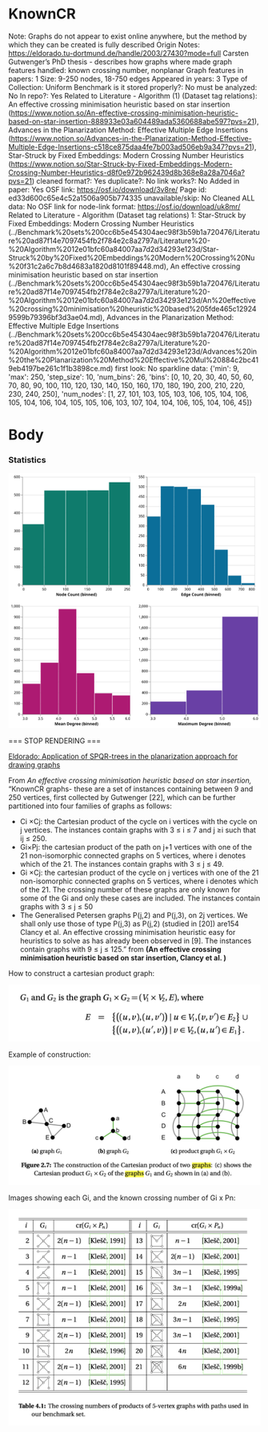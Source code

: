 # KnownCR

Note: Graphs do not appear to exist online anywhere, but the method by which they can be created is fully described
Origin Notes: https://eldorado.tu-dortmund.de/handle/2003/27430?mode=full
Carsten Gutwenger’s PhD thesis - describes how graphs where made 
graph features handled: known crossing number, nonplanar
Graph features in papers: 1
Size: 9-250 nodes, 18-750 edges
Appeared in years: 3
Type of Collection: Uniform Benchmark
is it stored properly?: No
must be analyzed: No
In repo?: Yes
Related to Literature - Algorithm (1) (Dataset tag relations): An effective crossing minimisation heuristic based on star insertion (https://www.notion.so/An-effective-crossing-minimisation-heuristic-based-on-star-insertion-888933e03a604489ada5360688abe597?pvs=21), Advances in the Planarization Method: Effective Multiple Edge Insertions (https://www.notion.so/Advances-in-the-Planarization-Method-Effective-Multiple-Edge-Insertions-c518ce875daa4fe7b003ad506eb9a347?pvs=21), Star-Struck by Fixed Embeddings:
Modern Crossing Number Heuristics (https://www.notion.so/Star-Struck-by-Fixed-Embeddings-Modern-Crossing-Number-Heuristics-d8f0e972b962439d8b368e8a28a7046a?pvs=21)
cleaned format?: Yes
duplicate?: No
link works?: No
Added in paper: Yes
OSF link: https://osf.io/download/3v8re/
Page id: ed33d600c65e4c52a1506a905b774335
unavailable/skip: No
Cleaned ALL data: No
OSF link for node-link format: https://osf.io/download/uk8mr/
Related to Literature - Algorithm (Dataset tag relations) 1: Star-Struck by Fixed Embeddings:
Modern Crossing Number Heuristics (../Benchmark%20sets%200cc6b5e454304aec98f3b59b1a720476/Literature%20ad87f14e7097454fb2f784e2c8a2797a/Literature%20-%20Algorithm%2012e01bfc60a84007aa7d2d34293e123d/Star-Struck%20by%20Fixed%20Embeddings%20Modern%20Crossing%20Nu%20f31c2a6c7b8d4683a1820d8101f89448.md), An effective crossing minimisation heuristic based on star insertion (../Benchmark%20sets%200cc6b5e454304aec98f3b59b1a720476/Literature%20ad87f14e7097454fb2f784e2c8a2797a/Literature%20-%20Algorithm%2012e01bfc60a84007aa7d2d34293e123d/An%20effective%20crossing%20minimisation%20heuristic%20based%205fde465c129249599b79396bf3d3ae04.md), Advances in the Planarization Method: Effective Multiple Edge Insertions (../Benchmark%20sets%200cc6b5e454304aec98f3b59b1a720476/Literature%20ad87f14e7097454fb2f784e2c8a2797a/Literature%20-%20Algorithm%2012e01bfc60a84007aa7d2d34293e123d/Advances%20in%20the%20Planarization%20Method%20Effective%20Mul%20884c2bc419eb4197be261c1f1b3898ce.md)
first look: No
sparkline data: {'min': 9, 'max': 250, 'step_size': 10, 'num_bins': 26, 'bins': [0, 10, 20, 30, 40, 50, 60, 70, 80, 90, 100, 110, 120, 130, 140, 150, 160, 170, 180, 190, 200, 210, 220, 230, 240, 250], 'num_nodes': [1, 27, 101, 103, 105, 103, 106, 105, 104, 106, 105, 104, 106, 104, 105, 105, 106, 103, 107, 104, 104, 106, 105, 104, 106, 45]}

# Body

### Statistics

![four_in_one.svg](KnownCR%20ed33d600c65e4c52a1506a905b774335/four_in_one.svg)

=== STOP RENDERING ===

[Eldorado: Application of SPQR-trees in the planarization approach for drawing graphs](https://eldorado.tu-dortmund.de/handle/2003/27430?mode=full)

From *An effective crossing minimisation heuristic based on star insertion,* “KnownCR graphs- these are a set of instances containing between 9 and 250 vertices, first collected by Gutwenger [22], which can be further partitioned into four families of graphs as follows:

- Ci ×Cj: the Cartesian product of the cycle on i vertices with the cycle on j vertices. The instances contain graphs with 3 ≤ i ≤ 7 and j ≥i such that ij ≤ 250.
- Gi×Pj: the cartesian product of the path on j+1 vertices with one of the 21 non-isomorphic connected graphs on 5 vertices, where i denotes which of the 21. The instances contain graphs with 3 ≤ j ≤ 49.
- Gi ×Cj: the cartesian product of the cycle on j vertices with one of the 21 non-isomorphic connected graphs on 5 vertices, where i denotes which of the 21. The crossing number of these graphs are only known for some of the Gi and only these cases are included. The instances contain graphs with 3 ≤ j ≤ 50
- The Generalised Petersen graphs P(j,2) and P(j,3), on 2j vertices. We shall only use those of type P(j,3) as P(j,2) (studied in [20]) are154 Clancy et al. An effective crossing minimisation heuristic easy for heuristics to solve as has already been observed in [9]. The instances contain graphs with 9 ≤ j ≤ 125.” from **(An effective crossing minimisation heuristic based on star insertion, Clancy et al. )**

How to construct a cartesian product graph:

![Screen Shot 2023-01-28 at 2.42.31 PM.png](KnownCR%20ed33d600c65e4c52a1506a905b774335/Screen_Shot_2023-01-28_at_2.42.31_PM.png)

Example of construction:

![Screen Shot 2023-01-28 at 2.42.42 PM.png](KnownCR%20ed33d600c65e4c52a1506a905b774335/Screen_Shot_2023-01-28_at_2.42.42_PM.png)

Images showing each Gi, and the known crossing number of Gi x Pn:

![Screen Shot 2023-01-28 at 2.50.06 PM.png](KnownCR%20ed33d600c65e4c52a1506a905b774335/Screen_Shot_2023-01-28_at_2.50.06_PM.png)